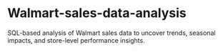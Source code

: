 # Walmart-sales-data-analysis
SQL-based analysis of Walmart sales data to uncover trends, seasonal impacts, and store-level performance insights.
